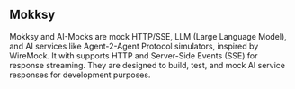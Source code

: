 ## Mokksy

Mokksy and AI-Mocks are mock HTTP/SSE, LLM (Large Language Model), and AI services like Agent-2-Agent Protocol simulators, inspired by WireMock.
It with supports HTTP and Server-Side Events (SSE) for response streaming.
They are designed to build, test, and mock AI service responses for development purposes.



<!--

**Here are some ideas to get you started:**

🙋‍♀️ A short introduction - what is your organization all about?
🌈 Contribution guidelines - how can the community get involved?
👩‍💻 Useful resources - where can the community find your docs? Is there anything else the community should know?
🍿 Fun facts - what does your team eat for breakfast?
🧙 Remember, you can do mighty things with the power of [Markdown](https://docs.github.com/github/writing-on-github/getting-started-with-writing-and-formatting-on-github/basic-writing-and-formatting-syntax)
-->

